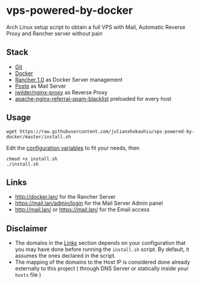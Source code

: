 # vps-powered-by-docker
Arch Linux setup script to obtain a full VPS with Mail, Automatic Reverse Proxy and Rancher server without pain

## Stack
- [Git](https://git-scm.com/)
- [Docker](https://www.docker.com/)
- [Rancher 1.0](http://rancher.com/) as Docker Server management
- [Poste](https://poste.io) as Mail Server
- [jwilder/nginx-proxy](https://github.com/jwilder/nginx-proxy) as Reverse Proxy
- [apache-nginx-referral-spam-blacklist](https://github.com/Stevie-Ray/apache-nginx-referral-spam-blacklist) preloaded for every host

## Usage
```
wget https://raw.githubusercontent.com/julianxhokaxhiu/vps-powered-by-docker/master/install.sh
```

Edit the [configuration variables](https://github.com/julianxhokaxhiu/vps-powered-by-docker/blob/master/install.sh#L3) to fit your needs, then

```
chmod +x install.sh
./install.sh
```

## Links
- http://docker.lan/ for the Rancher Server
- https://mail.lan/admin/login for the Mail Server Admin panel
- http://mail.lan/ or https://mail.lan/ for the Email access

## Disclaimer
- The domains in the [Links](#links) section depends on your configuration that you may have done before running the `install.sh` script. By default, it assumes the ones declared in the script.
- The mapping of the domains to the Host IP is considered done already externally to this project ( through DNS Server or statically inside your `hosts` file )
